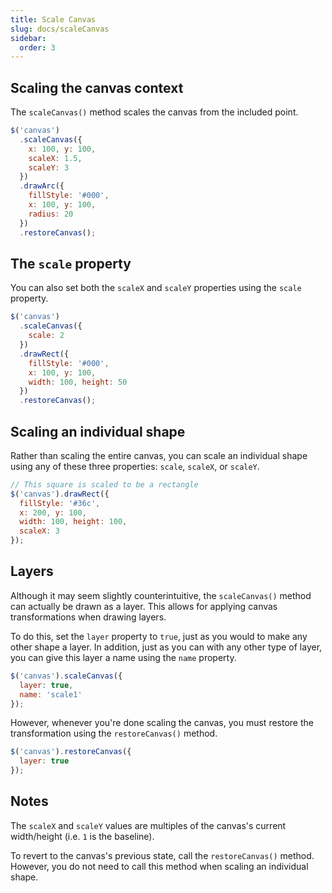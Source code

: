 ```yaml
---
title: Scale Canvas
slug: docs/scaleCanvas
sidebar:
  order: 3
---
```


## Scaling the canvas context

The `scaleCanvas()` method scales the canvas from the included point.

```js
$('canvas')
  .scaleCanvas({
    x: 100, y: 100,
    scaleX: 1.5,
    scaleY: 3
  })
  .drawArc({
    fillStyle: '#000',
    x: 100, y: 100,
    radius: 20
  })
  .restoreCanvas();
```

## The `scale` property

You can also set both the `scaleX` and `scaleY` properties using the `scale` property.

```js
$('canvas')
  .scaleCanvas({
    scale: 2
  })
  .drawRect({
    fillStyle: '#000',
    x: 100, y: 100,
    width: 100, height: 50
  })
  .restoreCanvas();
```

## Scaling an individual shape

Rather than scaling the entire canvas, you can scale an individual shape using any of these three properties: `scale`, `scaleX`, or `scaleY`.

```js
// This square is scaled to be a rectangle
$('canvas').drawRect({
  fillStyle: '#36c',
  x: 200, y: 100,
  width: 100, height: 100,
  scaleX: 3
});
```

## Layers

Although it may seem slightly counterintuitive, the `scaleCanvas()` method can actually be drawn as a layer. This allows for applying canvas transformations when drawing layers.

To do this, set the `layer` property to `true`, just as you would to make any other shape a layer. In addition, just as you can with any other type of layer, you can give this layer a name using the `name` property.

```js
$('canvas').scaleCanvas({
  layer: true,
  name: 'scale1'
});
```

However, whenever you're done scaling the canvas, you must restore the transformation using the `restoreCanvas()` method.

```js
$('canvas').restoreCanvas({
  layer: true
});
```

## Notes

The `scaleX` and `scaleY` values are multiples of the canvas's current width/height (i.e. `1` is the baseline).

To revert to the canvas's previous state, call the `restoreCanvas()` method. However, you do not need to call this method when scaling an individual shape.
